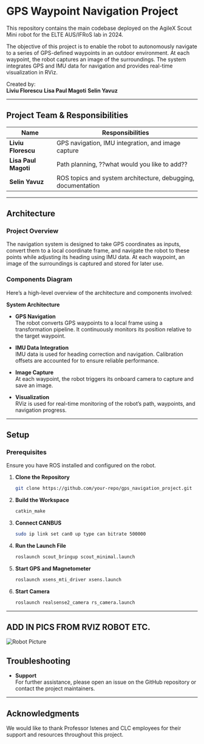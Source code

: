 # GPS Waypoint Navigation Project  

This repository contains the main codebase deployed on the AgileX Scout Mini robot for the ELTE AUS/IFRoS lab in 2024.  

The objective of this project is to enable the robot to autonomously navigate to a series of GPS-defined waypoints in an outdoor environment. At each waypoint, the robot captures an image of the surroundings. The system integrates GPS and IMU data for navigation and provides real-time visualization in RViz.

Created by:  
**Liviu Florescu**
**Lisa Paul Magoti**
**Selin Yavuz**

---

## Project Team & Responsibilities  

| **Name**             | **Responsibilities**               |  
|-----------------------|-------------------------------------|  
| **Liviu Florescu**       | GPS navigation, IMU integration, and image capture |  
| **Lisa Paul Magoti**       | Path planning, ??what would you like to add?? |  
| **Selin Yavuz**       | ROS topics and system architecture, debugging, documentation |  

---

## Architecture  

### Project Overview  
The navigation system is designed to take GPS coordinates as inputs, convert them to a local coordinate frame, and navigate the robot to these points while adjusting its heading using IMU data. At each waypoint, an image of the surroundings is captured and stored for later use.  

### Components Diagram  
Here’s a high-level overview of the architecture and components involved:  

**System Architecture**

- **GPS Navigation**  
  The robot converts GPS waypoints to a local frame using a transformation pipeline. It continuously monitors its position relative to the target waypoint.  

- **IMU Data Integration**  
  IMU data is used for heading correction and navigation. Calibration offsets are accounted for to ensure reliable performance.  

- **Image Capture**  
  At each waypoint, the robot triggers its onboard camera to capture and save an image.  

- **Visualization**  
  RViz is used for real-time monitoring of the robot’s path, waypoints, and navigation progress.  

---

## Setup  

### Prerequisites  
Ensure you have ROS installed and configured on the robot.  

1. **Clone the Repository**  
   ```bash  
   git clone https://github.com/your-repo/gps_navigation_project.git  

    ```
3. **Build the Workspace**  
    ```bash  
    catkin_make  
    ```

4. **Connect CANBUS**  
    ```bash  
    sudo ip link set can0 up type can bitrate 500000
    ```

5. **Run the Launch File**  
    ```bash  
    roslaunch scout_bringup scout_minimal.launch
    ```

6. **Start GPS and Magnetometer**  
    ```bash  
    roslaunch xsens_mti_driver xsens.launch  

    ```
7. **Start Camera**  
    ```bash  
    roslaunch realsense2_camera rs_camera.launch

    ```
---

## ADD IN PICS FROM RVIZ ROBOT ETC.
![Robot Picture](robot_pic.jpeg)

## Troubleshooting  


- **Support**  
  For further assistance, please open an issue on the GitHub repository or contact the project maintainers.

---


## Acknowledgments  

We would like to thank Professor Istenes and CLC employees for their support and resources throughout this project.